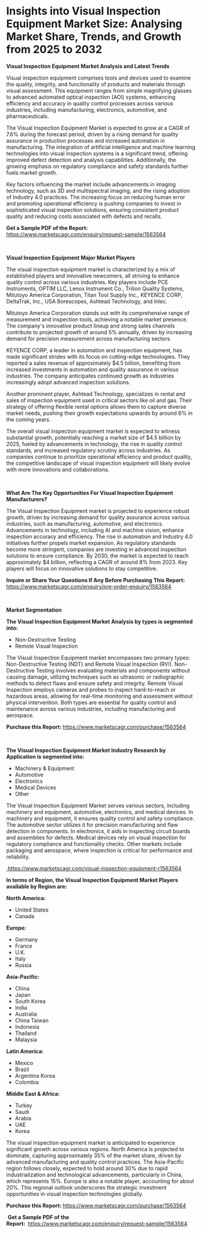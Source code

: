 <p><h1>Insights into Visual Inspection Equipment Market Size: Analysing Market Share, Trends, and Growth from 2025 to 2032</h1></p><p><strong>Visual Inspection Equipment Market Analysis and Latest Trends</strong></p>
<p><p>Visual inspection equipment comprises tools and devices used to examine the quality, integrity, and functionality of products and materials through visual assessment. This equipment ranges from simple magnifying glasses to advanced automated optical inspection (AOI) systems, enhancing efficiency and accuracy in quality control processes across various industries, including manufacturing, electronics, automotive, and pharmaceuticals.</p><p>The Visual Inspection Equipment Market is expected to grow at a CAGR of 7.6% during the forecast period, driven by a rising demand for quality assurance in production processes and increased automation in manufacturing. The integration of artificial intelligence and machine learning technologies into visual inspection systems is a significant trend, offering improved defect detection and analysis capabilities. Additionally, the growing emphasis on regulatory compliance and safety standards further fuels market growth.</p><p>Key factors influencing the market include advancements in imaging technology, such as 3D and multispectral imaging, and the rising adoption of Industry 4.0 practices. The increasing focus on reducing human error and promoting operational efficiency is pushing companies to invest in sophisticated visual inspection solutions, ensuring consistent product quality and reducing costs associated with defects and recalls.</p></p>
<p><strong>Get a Sample PDF of the Report:&nbsp;</strong> <a href="https://www.marketscagr.com/enquiry/request-sample/1563564?utm_campaign=2650&utm_medium=2&utm_source=Github&utm_content=ia&utm_term=16042025&utm_id=visual-inspection-equipment">https://www.marketscagr.com/enquiry/request-sample/1563564</a></p>
<p>&nbsp;</p>
<p><strong>Visual Inspection Equipment Major Market Players</strong></p>
<p><p>The visual inspection equipment market is characterized by a mix of established players and innovative newcomers, all striving to enhance quality control across various industries. Key players include PCE Instruments, OPTIM LLC, Lenox Instrument Co., Trilion Quality Systems, Mitutoyo America Corporation, Titan Tool Supply Inc., KEYENCE CORP, DeltaTrak, Inc., USA Borescopes, Ashtead Technology, and Inlec.</p><p>Mitutoyo America Corporation stands out with its comprehensive range of measurement and inspection tools, achieving a notable market presence. The company's innovative product lineup and strong sales channels contribute to projected growth of around 5% annually, driven by increasing demand for precision measurement across manufacturing sectors.</p><p>KEYENCE CORP, a leader in automation and inspection equipment, has made significant strides with its focus on cutting-edge technologies. They reported a sales revenue of approximately $4.5 billion, benefiting from increased investments in automation and quality assurance in various industries. The company anticipates continued growth as industries increasingly adopt advanced inspection solutions.</p><p>Another prominent player, Ashtead Technology, specializes in rental and sales of inspection equipment used in critical sectors like oil and gas. Their strategy of offering flexible rental options allows them to capture diverse market needs, pushing their growth expectations upwards by around 6% in the coming years.</p><p>The overall visual inspection equipment market is expected to witness substantial growth, potentially reaching a market size of $4.5 billion by 2025, fueled by advancements in technology, the rise in quality control standards, and increased regulatory scrutiny across industries. As companies continue to prioritize operational efficiency and product quality, the competitive landscape of visual inspection equipment will likely evolve with more innovations and collaborations.</p></p>
<p>&nbsp;</p>
<p><strong>What Are The Key Opportunities For Visual Inspection Equipment Manufacturers?</strong></p>
<p><p>The Visual Inspection Equipment market is projected to experience robust growth, driven by increasing demand for quality assurance across various industries, such as manufacturing, automotive, and electronics. Advancements in technology, including AI and machine vision, enhance inspection accuracy and efficiency. The rise in automation and Industry 4.0 initiatives further propels market expansion. As regulatory standards become more stringent, companies are investing in advanced inspection solutions to ensure compliance. By 2030, the market is expected to reach approximately $4 billion, reflecting a CAGR of around 8% from 2023. Key players will focus on innovative solutions to stay competitive.</p></p>
<p><strong>Inquire or Share Your Questions If Any Before Purchasing This Report:</strong> <a href="https://www.marketscagr.com/enquiry/pre-order-enquiry/1563564?utm_campaign=2650&utm_medium=2&utm_source=Github&utm_content=ia&utm_term=16042025&utm_id=visual-inspection-equipment">https://www.marketscagr.com/enquiry/pre-order-enquiry/1563564</a></p>
<p>&nbsp;</p>
<p><strong>Market Segmentation</strong></p>
<p><strong>The Visual Inspection Equipment Market Analysis by types is segmented into:</strong></p>
<p><ul><li>Non-Destructive Testing</li><li>Remote Visual Inspection</li></ul></p>
<p><p>The Visual Inspection Equipment market encompasses two primary types: Non-Destructive Testing (NDT) and Remote Visual Inspection (RVI). Non-Destructive Testing involves evaluating materials and components without causing damage, utilizing techniques such as ultrasonic or radiographic methods to detect flaws and ensure safety and integrity. Remote Visual Inspection employs cameras and probes to inspect hard-to-reach or hazardous areas, allowing for real-time monitoring and assessment without physical intervention. Both types are essential for quality control and maintenance across various industries, including manufacturing and aerospace.</p></p>
<p><strong>Purchase this Report:&nbsp;</strong><a href="https://www.marketscagr.com/purchase/1563564?utm_campaign=2650&utm_medium=2&utm_source=Github&utm_content=ia&utm_term=16042025&utm_id=visual-inspection-equipment">https://www.marketscagr.com/purchase/1563564</a></p>
<p>&nbsp;</p>
<p><strong>The Visual Inspection Equipment Market Industry Research by Application is segmented into:</strong></p>
<p><ul><li>Machinery & Equipment</li><li>Automotive</li><li>Electronics</li><li>Medical Devices</li><li>Other</li></ul></p>
<p><p>The Visual Inspection Equipment Market serves various sectors, including machinery and equipment, automotive, electronics, and medical devices. In machinery and equipment, it ensures quality control and safety compliance. The automotive sector utilizes it for precision manufacturing and flaw detection in components. In electronics, it aids in inspecting circuit boards and assemblies for defects. Medical devices rely on visual inspection for regulatory compliance and functionality checks. Other markets include packaging and aerospace, where inspection is critical for performance and reliability.</p></p>
<p><a href="https://www.marketscagr.com/visual-inspection-equipment-r1563564?utm_campaign=2650&utm_medium=2&utm_source=Github&utm_content=ia&utm_term=16042025&utm_id=visual-inspection-equipment">&nbsp;https://www.marketscagr.com/visual-inspection-equipment-r1563564</a></p>
<p><strong>In terms of Region, the Visual Inspection Equipment Market Players available by Region are:</strong></p>
<p>
    <p> <strong> North America: </strong>
        <ul>
            <li>United States</li>
            <li>Canada</li>
        </ul>
        </p> 
    <p> <strong> Europe: </strong>
        <ul>
            <li>Germany</li>
            <li>France</li>
            <li>U.K.</li>
            <li>Italy</li>
            <li>Russia</li>
        </ul>
        </p> 
    <p> <strong> Asia-Pacific: </strong>
        <ul>
            <li>China</li>
            <li>Japan</li>
            <li>South Korea</li>
            <li>India</li>
            <li>Australia</li>
            <li>China Taiwan</li>
            <li>Indonesia</li>
            <li>Thailand</li>
            <li>Malaysia</li>
        </ul>
        </p> 
    <p> <strong> Latin America: </strong>
        <ul>
            <li>Mexico</li>
            <li>Brazil</li>
            <li>Argentina Korea</li>
            <li>Colombia</li>
        </ul>
        </p> 
    <p> <strong> Middle East & Africa: </strong>
        <ul>
            <li>Turkey</li>
            <li>Saudi</li>
            <li>Arabia</li>
            <li>UAE</li>
            <li>Korea</li>
        </ul>
    </p>
    </p>
<p><p>The visual inspection equipment market is anticipated to experience significant growth across various regions. North America is projected to dominate, capturing approximately 35% of the market share, driven by advanced manufacturing and quality control practices. The Asia-Pacific region follows closely, expected to hold around 30% due to rapid industrialization and technological advancements, particularly in China, which represents 15%. Europe is also a notable player, accounting for about 20%. This regional outlook underscores the strategic investment opportunities in visual inspection technologies globally.</p></p>
<p><strong>Purchase this Report: </strong><a href="https://www.marketscagr.com/purchase/1563564?utm_campaign=2650&utm_medium=2&utm_source=Github&utm_content=ia&utm_term=16042025&utm_id=visual-inspection-equipment">https://www.marketscagr.com/purchase/1563564</a></p>
<p>&nbsp;<strong>Get a Sample PDF of the Report:&nbsp;&nbsp;</strong><a href="https://www.marketscagr.com/enquiry/request-sample/1563564?utm_campaign=2650&utm_medium=2&utm_source=Github&utm_content=ia&utm_term=16042025&utm_id=visual-inspection-equipment">https://www.marketscagr.com/enquiry/request-sample/1563564</a></p>
<p><strong></strong></p>
<p><p></p><p></p><p></p></p>
